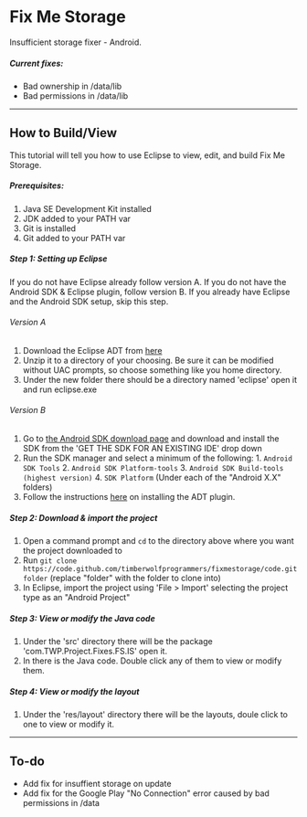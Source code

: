 # Fix Me Storage

Insufficient storage fixer - Android.

##### Current fixes:
* Bad ownership in /data/lib
* Bad permissions in /data/lib

____________
## How to Build/View

This tutorial will tell you how to use Eclipse to view, edit, and build Fix Me Storage.

##### Prerequisites:

1. Java SE Development Kit installed
2. JDK added to your PATH var
3. Git is installed
4. Git added to your PATH var

##### Step 1: Setting up Eclipse

If you do not have Eclipse already follow version A.
If you do not have the Android SDK & Eclipse plugin, follow version B.
If you already have Eclipse and the Android SDK setup, skip this step.

###### Version A

  1. Download the Eclipse ADT from [here](https://developer.android.com/sdk/index.html)
  2. Unzip it to a directory of your choosing. Be sure it can be modified without UAC prompts, so choose something like you home directory.
  3. Under the new folder there should be a directory named 'eclipse' open it and run eclipse.exe

###### Version B

  1. Go to [the Android SDK download page](http://developer.android.com/sdk/index.html) and download and install the SDK from the 'GET THE SDK FOR AN EXISTING IDE' drop down
  2. Run the SDK manager and select a minimum of the following:
    1. `Android SDK Tools`
    2. `Android SDK Platform-tools`
    3. `Android SDK Build-tools (highest version)`
    4. `SDK Platform` (Under each of the "Android X.X" folders)
  3. Follow the instructions [here](http://developer.android.com/sdk/installing/installing-adt.html) on installing the ADT plugin.

##### Step 2: Download & import the project

1. Open a command prompt and `cd` to the directory above where you want the project downloaded to
2. Run `git clone https://code.github.com/timberwolfprogrammers/fixmestorage/code.git folder` (replace "folder" with the folder to clone into)
3. In Eclipse, import the project using 'File > Import' selecting the project type as an "Android Project"

##### Step 3: View or modify the Java code

1. Under the 'src' directory there will be the package 'com.TWP.Project.Fixes.FS.IS' open it.
2. In there is the Java code. Double click any of them to view or modify them.

##### Step 4: View or modify the layout

1. Under the 'res/layout' directory there will be the layouts, doule click to one to view or modify it.

____________
## To-do


* Add fix for insuffient storage on update
* Add fix for the Google Play "No Connection" error caused by bad permissions in /data
